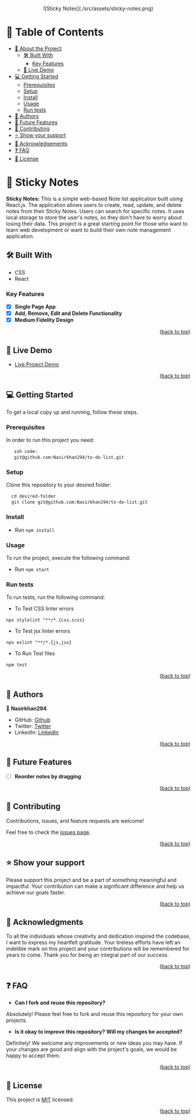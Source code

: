 <a name="readme-top"></a>

<div align="center">
  ![Sticky Notes](./src/assets/sticky-notes.png)
</div>

<!-- TABLE OF CONTENTS -->

# 📗 Table of Contents

- [📖 About the Project](#about-project)
  - [🛠 Built With](#built-with)
    - [Key Features](#key-features)
  - [🚀 Live Demo](#live-demo)
- [💻 Getting Started](#getting-started)
  - [Prerequisites](#prerequisites)
  - [Setup](#setup)
  - [Install](#install)
  - [Usage](#usage)
  - [Run tests](#run-tests)
- [👥 Authors](#authors)
- [🔭 Future Features](#future-features)
- [🤝 Contributing](#contributing)
- [⭐️ Show your support](#support)
- [🙏 Acknowledgements](#acknowledgements)
- [:question: FAQ](#faq)
- [📝 License](#license)

<!-- PROJECT DESCRIPTION -->

# 📖 Sticky Notes <a name="about-project"></a>

**Sticky Notes:** This is a simple web-based Note list application built using React.js. The application allows users to create, read, update, and delete notes from their Sticky Notes. Users can search for specific notes. It uses local storage to store the user's notes, so they don't have to worry about losing their data. This project is a great starting point for those who want to learn web development or want to build their own note management application.

## 🛠 Built With <a name="built-with"></a>

  <ul>
    <li>CSS</li>
    <li>React</li>
  </ul>

<!-- Features -->

### Key Features <a name="key-features"></a>

- [x] **Single Page App**
- [x] **Add, Remove, Edit and Delete Functionality**
- [x] **Medium Fidelity Design**

<p align="right">(<a href="#readme-top">back to top</a>)</p>

<!-- LIVE DEMO -->

## 🚀 Live Demo <a name="live-demo"></a>

- [Live Project Demo]()

<p align="right">(<a href="#readme-top">back to top</a>)</p>

<!-- GETTING STARTED -->

## 💻 Getting Started <a name="getting-started"></a>

To get a local copy up and running, follow these steps.

### Prerequisites

In order to run this project you need:

```
   ssh code:
   git@github.com:Nasirkhan294/to-do-list.git
```

### Setup

Clone this repository to your desired folder:

```
  cd desired-folder
  git clone git@github.com:Nasirkhan294/to-do-list.git
```
### Install

- Run ` npm install `

### Usage

To run the project, execute the following command:

- Run ` npm start `

### Run tests

To run tests, run the following command:


- To Test CSS linter errors 
```
npx stylelint "**/*.{css,scss}
```

- To Test jsx linter errors  
```
npx eslint "**/*.{js,jsx}
```

- To Run Test files 
```
npm test
```
<p align="right">(<a href="#readme-top">back to top</a>)</p>

<!-- AUTHORS -->

## 👥 Authors <a name="authors"></a>

👤 **Nasirkhan294**

- GitHub: [Github](https://github.com/Nasirkhan294)
- Twitter: [Twitter](https://twitter.com/NasirMa35888225)
- LinkedIn: [LinkedIn](https://www.linkedin.com/in/nasirmahd-8a8/)

<p align="right">(<a href="#readme-top">back to top</a>)</p>

<!-- FUTURE FEATURES -->

## 🔭 Future Features <a name="future-features"></a>

- [ ] **Reorder notes by dragging**

<p align="right">(<a href="#readme-top">back to top</a>)</p>

<!-- CONTRIBUTING -->

## 🤝 Contributing <a name="contributing"></a>

Contributions, issues, and feature requests are welcome!

Feel free to check the [issues page](../../issues/).

<p align="right">(<a href="#readme-top">back to top</a>)</p>

<!-- SUPPORT -->

## ⭐️ Show your support <a name="support"></a>

Please support this project and be a part of something meaningful and impactful. Your contribution can make a significant difference and help us achieve our goals faster.

<p align="right">(<a href="#readme-top">back to top</a>)</p>

<!-- ACKNOWLEDGEMENTS -->

## 🙏 Acknowledgments <a name="acknowledgements"></a>

To all the individuals whose creativity and dedication inspired the codebase, I want to express my heartfelt gratitude. Your tireless efforts have left an indelible mark on this project and your contributions will be remembered for years to come. Thank you for being an integral part of our success.

<p align="right">(<a href="#readme-top">back to top</a>)</p>

## :question: FAQ <a name="faq"></a>

- **Can I fork and reuse this repository?**

Absolutely! Please feel free to fork and reuse this repository for your own projects.

- **Is it okay to improve this repository? Will my changes be accepted?**

Definitely! We welcome any improvements or new ideas you may have. If your changes are good and align with the project's goals, we would be happy to accept them.

<p align="right">(<a href="#readme-top">back to top</a>)</p>

<!-- LICENSE -->

## 📝 License <a name="license"></a>

This project is [MIT](./LICENSE) licensed.

<p align="right">(<a href="#readme-top">back to top</a>)</p>
